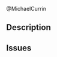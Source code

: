 @MichaelCurrin


## Description

<!-- Add details -->


## Issues

<!-- Link to an issue if there is one. -->
<!-- closes #1 -->


<!--  Please also add labels to the PR using Github's labelling e.g. enhancement, bug, translation
